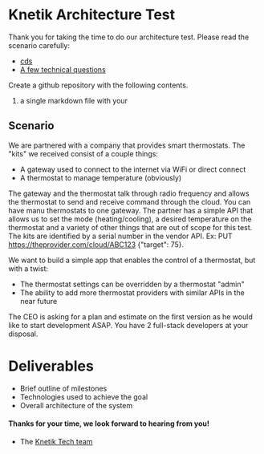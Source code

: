 Knetik Architecture Test
==================================

Thank you for taking the time to do our architecture test. Please read the scenario carefully:

* [cds](#scenario)
* [A few technical questions](#technical-questions)

Create a github repository with the following contents.

1. a single markdown file with your 

## Scenario

We are partnered with a company that provides smart thermostats. The "kits" we received consist of a couple things:
- A gateway used to connect to the internet via WiFi or direct connect
- A thermostat to manage temperature (obviously)

The gateway and the thermostat talk through radio frequency and allows the thermostat to send and receive command through the cloud. You can have manu thermostats to one gateway.  The partner has a simple API that allows us to set the mode (heating/cooling), a desired temperature on the thermostat and a variety of other things that are out of scope for this test. The kits are identified by a serial number in the vendor API. Ex: PUT https://theprovider.com/cloud/ABC123 {"target": 75}.

We want to build a simple app that enables the control of a thermostat, but with a twist:
- The thermostat settings can be overridden by a thermostat "admin"
- The ability to add more thermostat providers with similar APIs in the near future

The CEO is asking for a plan and estimate on the first version as he would like to start development ASAP. You have 2 full-stack developers at your disposal.

# Deliverables
- Brief outline of milestones
- Technologies used to achieve the goal
- Overall architecture of the system

#### Thanks for your time, we look forward to hearing from you!
- The [Knetik Tech team](http://github.com/knetikmedia)
